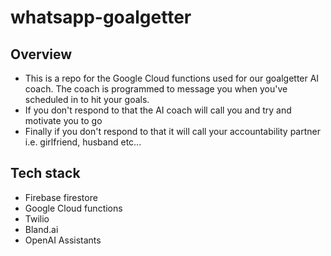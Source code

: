 # whatsapp-goalgetter

## Overview
- This is a repo for the Google Cloud functions used for our goalgetter AI coach. The coach is programmed to message you when you've scheduled in to hit your goals.
- If you don't respond to that the AI coach will call you and try and motivate you to go 
- Finally if you don't respond to that it will call your accountability partner i.e. girlfriend, husband etc...

## Tech stack
- Firebase firestore
- Google Cloud functions
- Twilio
- Bland.ai
- OpenAI Assistants 

